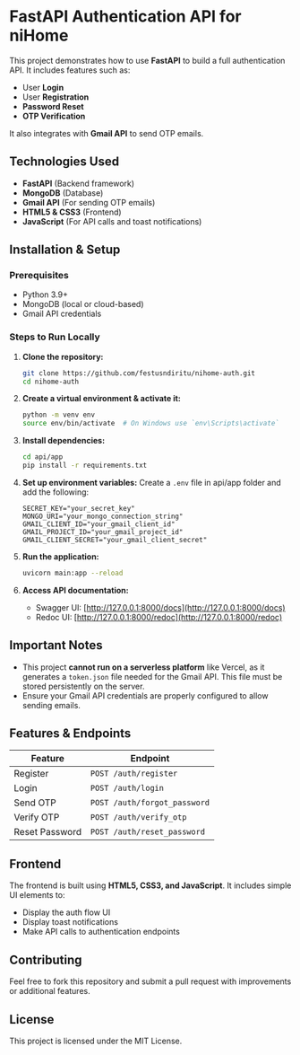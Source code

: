 # FastAPI Authentication API for niHome

This project demonstrates how to use **FastAPI** to build a full authentication API. It includes features such as:

- User **Login**
- User **Registration**
- **Password Reset**
- **OTP Verification**

It also integrates with **Gmail API** to send OTP emails.

## Technologies Used

- **FastAPI** (Backend framework)
- **MongoDB** (Database)
- **Gmail API** (For sending OTP emails)
- **HTML5 & CSS3** (Frontend)
- **JavaScript** (For API calls and toast notifications)

## Installation & Setup

### Prerequisites
- Python 3.9+
- MongoDB (local or cloud-based)
- Gmail API credentials

### Steps to Run Locally

1. **Clone the repository:**
   ```bash
   git clone https://github.com/festusndiritu/nihome-auth.git
   cd nihome-auth
   ```

2. **Create a virtual environment & activate it:**
   ```bash
   python -m venv env
   source env/bin/activate  # On Windows use `env\Scripts\activate`
   ```

3. **Install dependencies:**
   ```bash
   cd api/app
   pip install -r requirements.txt
   ```

4. **Set up environment variables:**
   Create a `.env` file in api/app folder and add the following:
   ```env
   SECRET_KEY="your_secret_key"
   MONGO_URI="your_mongo_connection_string"
   GMAIL_CLIENT_ID="your_gmail_client_id"
   GMAIL_PROJECT_ID="your_gmail_project_id"
   GMAIL_CLIENT_SECRET="your_gmail_client_secret"
   ```

5. **Run the application:**
   ```bash
   uvicorn main:app --reload
   ```

6. **Access API documentation:**
   - Swagger UI: [http://127.0.0.1:8000/docs](http://127.0.0.1:8000/docs)
   - Redoc UI: [http://127.0.0.1:8000/redoc](http://127.0.0.1:8000/redoc)

## Important Notes
- This project **cannot run on a serverless platform** like Vercel, as it generates a `token.json` file needed for the Gmail API. This file must be stored persistently on the server.
- Ensure your Gmail API credentials are properly configured to allow sending emails.

## Features & Endpoints

| Feature | Endpoint |
|---------|----------|
| Register | `POST /auth/register` |
| Login | `POST /auth/login` |
| Send OTP | `POST /auth/forgot_password` |
| Verify OTP | `POST /auth/verify_otp` |
| Reset Password | `POST /auth/reset_password` |

## Frontend
The frontend is built using **HTML5, CSS3, and JavaScript**. It includes simple UI elements to:
- Display the auth flow UI
- Display toast notifications
- Make API calls to authentication endpoints

## Contributing
Feel free to fork this repository and submit a pull request with improvements or additional features.

## License
This project is licensed under the MIT License.
